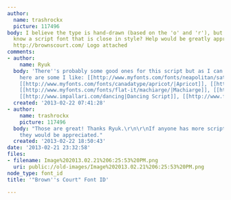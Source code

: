 ```yaml
---
author:
  name: trashrockx
  picture: 117496
body: I believe the type is hand-drawn (based on the 'o' and 'r'), but does anyone
  know a script font that is close in style? Help would be greatly appreciated, thanks!
  http://brownscourt.com/ Logo attached
comments:
- author:
    name: Ryuk
  body: 'There''s probably some good ones for this script but as I can''t spot any,
    here are some I like: [[http://www.myfonts.com/fonts/neapolitan/satisfy-pro/|Satisfy]],
    [[http://www.myfonts.com/fonts/canadatype/apricot/|Apricot]], [[http://www.losttype.com/font/?name=lavanderia|Lavanderia]],
    [[http://www.myfonts.com/fonts/flat-it/machiarge/|Machiarge]], [[http://www.myfonts.com/fonts/alphabetsoup/metroscript/|Metroscript]],
    [[http://www.impallari.com/dancing|Dancing Script]], [[http://www.fontsquirrel.com/fonts/pacifico|Pacifico]]'
  created: '2013-02-22 07:41:28'
- author:
    name: trashrockx
    picture: 117496
  body: "Those are great! Thanks Ryuk.\r\n\r\nIf anyone has more script fonts to recommend,
    they would be appreciated."
  created: '2013-02-22 18:50:43'
date: '2013-02-21 23:32:58'
files:
- filename: Image%202013.02.21%206:25:53%20PM.png
  uri: public://old-images/Image%202013.02.21%206:25:53%20PM.png
node_type: font_id
title: '"Brown''s Court" Font ID'

---
```

